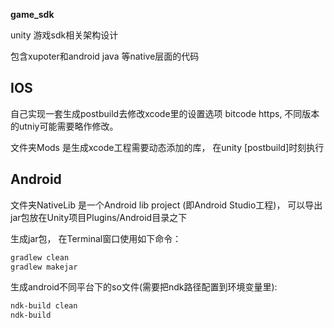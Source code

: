 <b>game_sdk</b>

unity 游戏sdk相关架构设计

包含xupoter和android java 等native层面的代码

## IOS

自己实现一套生成postbuild去修改xcode里的设置选项 bitcode https, 不同版本的utniy可能需要略作修改。

文件夹Mods 是生成xcode工程需要动态添加的库， 在unity [postbuild]时刻执行


## Android

文件夹NativeLib 是一个Android lib project (即Android Studio工程)， 可以导出jar包放在Unity项目Plugins/Android目录之下

生成jar包， 在Terminal窗口使用如下命令：

```sh
gradlew clean
gradlew makejar
```

生成android不同平台下的so文件(需要把ndk路径配置到环境变量里):

```sh
ndk-build clean
ndk-build
```

